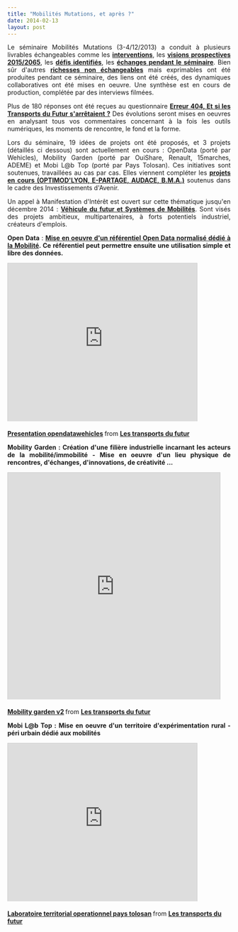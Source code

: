 ```yaml
---
title: "Mobilités Mutations, et après ?"
date: 2014-02-13
layout: post
---
```


<p style="text-align: justify;">Le séminaire Mobilités Mutations (3-4/12/2013) a conduit à plusieurs livrables échangeables comme les <a href="/2014/01/interventions-du-seminaire-mobilites-mutations.html" target="_blank"><strong>interventions</strong></a>, les <a href="/2014/01/seminaire-mobilites-mutations-prospectives-2015-a-2065.html" target="_blank"><strong>visions prospectives 2015/2065</strong></a>, les <a href="/2013/12/mur-des-defis.html" target="_blank"><strong>défis identifiés</strong></a>, les <a href="/2013/12/tweet-feed-back-du-seminaire-mobilites-mutations.html" target="_blank"><strong>échanges pendant le séminaire</strong></a>. Bien sûr d'autres <a href="/2013/12/rien-dans-lunivers-ne-saurait-resister-a-un-nombre-suffisamment-grand-dintelligences-groupees-et-org-1.html" target="_blank"><strong>richesses non échangeables</strong></a> mais exprimables ont été produites pendant ce séminaire, des liens ont été créés, des dynamiques collaboratives ont été mises en oeuvre. Une synthèse est en cours de production, complétée par des interviews filmées. </p> <p style="text-align: justify;">Plus de 180 réponses ont été reçues au questionnaire <a href="/2014/01/erreur-404-et-si-les-transports-du-futur-sarretaient.html" target="_blank"><strong>Erreur 404, Et si les Transports du Futur s'arrêtaient ?</strong></a> Des évolutions seront mises en oeuvres en analysant tous vos commentaires concernant à la fois les outils numériques, les moments de rencontre, le fond et la forme.</p> <p style="text-align: justify;">Lors du séminaire, 19 idées de projets ont été proposés, et 3 projets (détaillés ci dessous) sont actuellement en cours : OpenData (porté par Wehicles), Mobility Garden (porté par OuiShare, Renault, 15marches, ADEME) et Mobi L@b Top (porté par Pays Tolosan). Ces initiatives sont soutenues, travaillées au cas par cas. Elles viennent compléter les <a href="/2013/11/mobilites-conduire-le-changement-avec-les-projets-finances-par-les-investissements-davenir.html" target="_blank"><strong>projets en cours (OPTIMOD'LYON, E-PARTAGE, AUDACE, B.M.A.)</strong></a> soutenus dans le cadre des Investissements d'Avenir.</p> <p style="text-align: justify;">Un appel à Manifestation d'Intérêt est ouvert sur cette thématique jusqu'en décembre 2014 : <a href="http://www2.ademe.fr/servlet/getDoc?cid=96&m=3&id=88232&p1=1" target="_blank"><strong>Véhicule du futur et Systèmes de Mobilités</strong></a>. Sont visés des projets ambitieux, multipartenaires, à forts potentiels industriel, créateurs d'emplois.</p> <p style="text-align: justify;"></p>  <!--more-->  <p style="text-align: justify;"><strong>Open Data</strong> : <strong><a href="http://fr.slideshare.net/transportsdufutur/1-rfrentiel-opendata" target="_blank">Mise en oeuvre d'un référentiel Open Data normalisé dédié à la Mobilité</a>. Ce référentiel peut permettre ensuite une utilisation simple et libre des données.</strong></p> <p><iframe allowfullscreen="" frameborder="0" height="356" marginheight="0" marginwidth="0" scrolling="no" src="http://www.slideshare.net/slideshow/embed_code/31163875" style="border: 1px solid #CCC; border-width: 1px 1px 0; margin-bottom: 5px; max-width: 100%;" width="427"> </iframe></p> <div style="margin-bottom: 5px;"><strong> <a href="https://fr.slideshare.net/transportsdufutur/presentation-opendatawehicles" target="_blank" title="Presentation opendatawehicles">Presentation opendatawehicles</a> </strong> from <strong><a href="http://www.slideshare.net/transportsdufutur" target="_blank">Les transports du futur</a></strong></div> <p style="text-align: justify;"><strong>Mobility Garden : Création d'une filière industrielle incarnant les acteurs de la mobilité/immobilité - Mise en oeuvre d'un lieu physique de rencontres, d'échanges, d'innovations, de créativité ...</strong></p> <p><iframe allowfullscreen="" frameborder="0" height="511" marginheight="0" marginwidth="0" scrolling="no" src="http://www.slideshare.net/slideshow/embed_code/31163884" style="border: 1px solid #CCC; border-width: 1px 1px 0; margin-bottom: 5px; max-width: 100%;" width="479"> </iframe></p> <div style="margin-bottom: 5px;"><strong> <a href="https://fr.slideshare.net/transportsdufutur/mobility-garden-v2" target="_blank" title="Mobility garden v2">Mobility garden v2</a> </strong> from <strong><a href="http://www.slideshare.net/transportsdufutur" target="_blank">Les transports du futur</a></strong></div> <p style="text-align: justify;"><strong>Mobi L@b Top : Mise en oeuvre d'un territoire d'expérimentation rural - péri urbain dédié aux mobilités</strong></p> <p><iframe allowfullscreen="" frameborder="0" height="356" marginheight="0" marginwidth="0" scrolling="no" src="http://www.slideshare.net/slideshow/embed_code/31161328" style="border: 1px solid #CCC; border-width: 1px 1px 0; margin-bottom: 5px; max-width: 100%;" width="427"> </iframe></p> <div style="margin-bottom: 5px;"><strong> <a href="https://fr.slideshare.net/transportsdufutur/laboratoire-territorial-operationnel-pays-tolosanversion-envoyer" target="_blank" title="Laboratoire territorial operationnel pays tolosan">Laboratoire territorial operationnel pays tolosan</a> </strong> from <strong><a href="http://www.slideshare.net/transportsdufutur" target="_blank">Les transports du futur</a></strong></div>